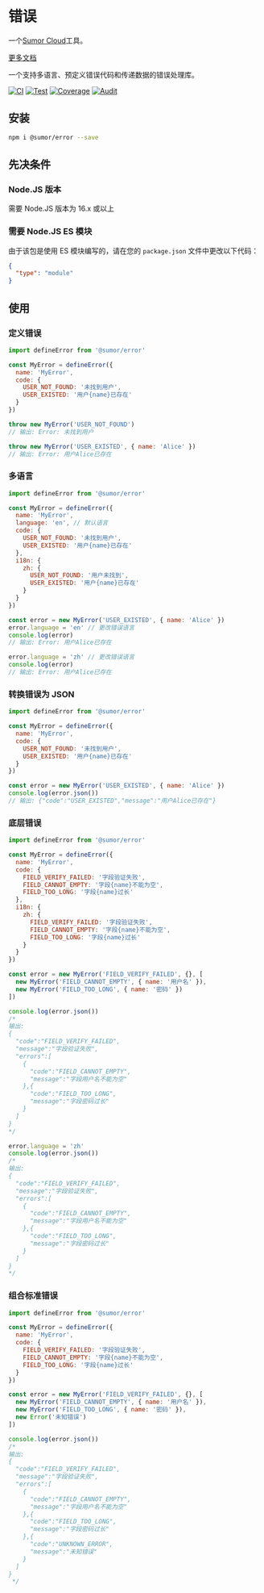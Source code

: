 # 错误

一个[Sumor Cloud](https://sumor.cloud)工具。

[更多文档](https://sumor.cloud)

一个支持多语言、预定义错误代码和传递数据的错误处理库。

[![CI](https://github.com/sumor-cloud/error/actions/workflows/ci.yml/badge.svg)](https://github.com/sumor-cloud/error/actions/workflows/ci.yml)
[![Test](https://github.com/sumor-cloud/error/actions/workflows/ut.yml/badge.svg)](https://github.com/sumor-cloud/error/actions/workflows/ut.yml)
[![Coverage](https://github.com/sumor-cloud/error/actions/workflows/coverage.yml/badge.svg)](https://github.com/sumor-cloud/error/actions/workflows/coverage.yml)
[![Audit](https://github.com/sumor-cloud/error/actions/workflows/audit.yml/badge.svg)](https://github.com/sumor-cloud/error/actions/workflows/audit.yml)

## 安装

```bash
npm i @sumor/error --save
```

## 先决条件

### Node.JS 版本

需要 Node.JS 版本为 16.x 或以上

### 需要 Node.JS ES 模块

由于该包是使用 ES 模块编写的，请在您的 `package.json` 文件中更改以下代码：

```json
{
  "type": "module"
}
```

## 使用

### 定义错误

```js
import defineError from '@sumor/error'

const MyError = defineError({
  name: 'MyError',
  code: {
    USER_NOT_FOUND: '未找到用户',
    USER_EXISTED: '用户{name}已存在'
  }
})

throw new MyError('USER_NOT_FOUND')
// 输出: Error: 未找到用户

throw new MyError('USER_EXISTED', { name: 'Alice' })
// 输出: Error: 用户Alice已存在
```

### 多语言

```js
import defineError from '@sumor/error'

const MyError = defineError({
  name: 'MyError',
  language: 'en', // 默认语言
  code: {
    USER_NOT_FOUND: '未找到用户',
    USER_EXISTED: '用户{name}已存在'
  },
  i18n: {
    zh: {
      USER_NOT_FOUND: '用户未找到',
      USER_EXISTED: '用户{name}已存在'
    }
  }
})

const error = new MyError('USER_EXISTED', { name: 'Alice' })
error.language = 'en' // 更改错误语言
console.log(error)
// 输出: Error: 用户Alice已存在

error.language = 'zh' // 更改错误语言
console.log(error)
// 输出: Error: 用户Alice已存在
```

### 转换错误为 JSON

```js
import defineError from '@sumor/error'

const MyError = defineError({
  name: 'MyError',
  code: {
    USER_NOT_FOUND: '未找到用户',
    USER_EXISTED: '用户{name}已存在'
  }
})

const error = new MyError('USER_EXISTED', { name: 'Alice' })
console.log(error.json())
// 输出: {"code":"USER_EXISTED","message":"用户Alice已存在"}
```

### 底层错误

```js
import defineError from '@sumor/error'

const MyError = defineError({
  name: 'MyError',
  code: {
    FIELD_VERIFY_FAILED: '字段验证失败',
    FIELD_CANNOT_EMPTY: '字段{name}不能为空',
    FIELD_TOO_LONG: '字段{name}过长'
  },
  i18n: {
    zh: {
      FIELD_VERIFY_FAILED: '字段验证失败',
      FIELD_CANNOT_EMPTY: '字段{name}不能为空',
      FIELD_TOO_LONG: '字段{name}过长'
    }
  }
})

const error = new MyError('FIELD_VERIFY_FAILED', {}, [
  new MyError('FIELD_CANNOT_EMPTY', { name: '用户名' }),
  new MyError('FIELD_TOO_LONG', { name: '密码' })
])

console.log(error.json())
/* 
输出: 
{
  "code":"FIELD_VERIFY_FAILED",
  "message":"字段验证失败",
  "errors":[
    {
      "code":"FIELD_CANNOT_EMPTY",
      "message":"字段用户名不能为空"
    },{
      "code":"FIELD_TOO_LONG",
      "message":"字段密码过长"
    }
  ]
}
*/

error.language = 'zh'
console.log(error.json())
/*
输出:
{
  "code":"FIELD_VERIFY_FAILED",
  "message":"字段验证失败",
  "errors":[
    {
      "code":"FIELD_CANNOT_EMPTY",
      "message":"字段用户名不能为空"
    },{
      "code":"FIELD_TOO_LONG",
      "message":"字段密码过长"
    }
  ]
}
*/
```

### 组合标准错误

```js
import defineError from '@sumor/error'

const MyError = defineError({
  name: 'MyError',
  code: {
    FIELD_VERIFY_FAILED: '字段验证失败',
    FIELD_CANNOT_EMPTY: '字段{name}不能为空',
    FIELD_TOO_LONG: '字段{name}过长'
  }
})

const error = new MyError('FIELD_VERIFY_FAILED', {}, [
  new MyError('FIELD_CANNOT_EMPTY', { name: '用户名' }),
  new MyError('FIELD_TOO_LONG', { name: '密码' }),
  new Error('未知错误')
])

console.log(error.json())
/*
输出:
{
  "code":"FIELD_VERIFY_FAILED",
  "message":"字段验证失败",
  "errors":[
    {
      "code":"FIELD_CANNOT_EMPTY",
      "message":"字段用户名不能为空"
    },{
      "code":"FIELD_TOO_LONG",
      "message":"字段密码过长"
    },{
      "code":"UNKNOWN_ERROR",
      "message":"未知错误"
    }
  ]
}
 */
```
